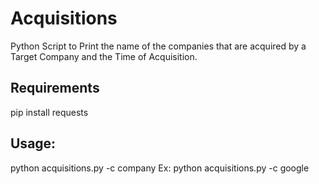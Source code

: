 # Acquisitions
Python Script to Print the name of the companies that are acquired by a Target Company and the Time of Acquisition.

## Requirements
pip install requests

## Usage:
python acquisitions.py -c company
Ex: python acquisitions.py -c google
